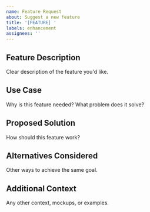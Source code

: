 ```yaml
---
name: Feature Request
about: Suggest a new feature
title: '[FEATURE] '
labels: enhancement
assignees: ''
---
```


## Feature Description
Clear description of the feature you'd like.

## Use Case
Why is this feature needed? What problem does it solve?

## Proposed Solution
How should this feature work?

## Alternatives Considered
Other ways to achieve the same goal.

## Additional Context
Any other context, mockups, or examples.
